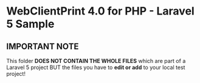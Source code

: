 # WebClientPrint 4.0 for PHP - Laravel 5 Sample

## IMPORTANT NOTE
This folder **DOES NOT CONTAIN THE WHOLE FILES** which are part of a Laravel 5 project BUT the files you have to **edit or add** to your local test project!